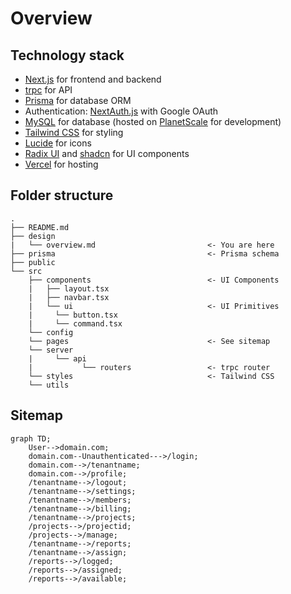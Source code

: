 # Overview

## Technology stack

- [Next.js](https://nextjs.org/) for frontend and backend
- [trpc](https://trpc.io/) for API
- [Prisma](https://www.prisma.io/) for database ORM
- Authentication: [NextAuth.js](https://next-auth.js.org/) with Google OAuth
- [MySQL](https://www.mysql.com/) for database (hosted on [PlanetScale](https://planetscale.com/) for development)
- [Tailwind CSS](https://tailwindcss.com/) for styling
- [Lucide](https://lucide.dev/) for icons
- [Radix UI](https://www.radix-ui.com/) and [shadcn](https://ui.shadcn.com/) for UI components
- [Vercel](https://vercel.com/) for hosting

## Folder structure

```
.
├── README.md
├── design
|   └── overview.md                         <- You are here
├── prisma                                  <- Prisma schema
├── public
└── src
    ├── components                          <- UI Components
    |   ├── layout.tsx
    |   ├── navbar.tsx
    |   └── ui                              <- UI Primitives
    |     └── button.tsx
    |     └── command.tsx
    └── config
    └── pages                               <- See sitemap
    └── server
    |     └── api
    |           └── routers                 <- trpc router
    └── styles                              <- Tailwind CSS
    └── utils
```

## Sitemap

```mermaid
graph TD;
    User-->domain.com;
    domain.com--Unauthenticated--->/login;
    domain.com-->/tenantname;
    domain.com-->/profile;
    /tenantname-->/logout;
    /tenantname-->/settings;
    /tenantname-->/members;
    /tenantname-->/billing;
    /tenantname-->/projects;
    /projects-->/projectid;
    /projects-->/manage;
    /tenantname-->/reports;
    /tenantname-->/assign;
    /reports-->/logged;
    /reports-->/assigned;
    /reports-->/available;
```
